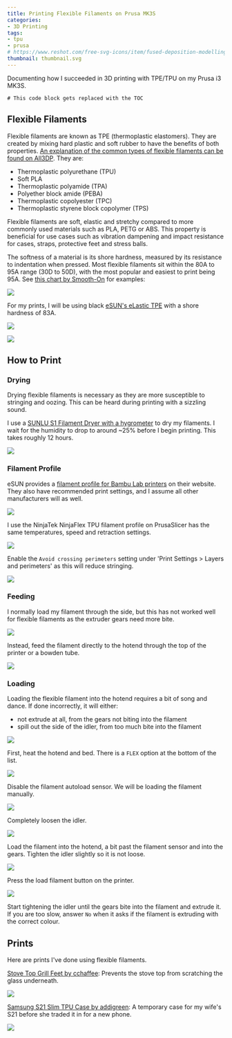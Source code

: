 ```yaml
---
title: Printing Flexible Filaments on Prusa MK3S
categories:
- 3D Printing
tags:
- tpu
- prusa
# https://www.reshot.com/free-svg-icons/item/fused-deposition-modelling-XMF4UTAYC9/
thumbnail: thumbnail.svg
---
```


Documenting how I succeeded in 3D printing with TPE/TPU on my Prusa i3 MK3S.

<!-- more -->

```toc
# This code block gets replaced with the TOC
```

## Flexible Filaments

Flexible filaments are known as TPE (thermoplastic elastomers). They are created by mixing hard plastic and soft rubber to have the benefits of both properties. [An explanation of the common types of flexible filaments can be found on All3DP](https://all3dp.com/2/flexible-3d-printing-filament-which-should-you-chose). They are:

- Thermoplastic polyurethane (TPU)
- Soft PLA
- Thermoplastic polyamide (TPA)
- Polyether block amide (PEBA)
- Thermoplastic copolyester (TPC)
- Thermoplastic styrene block copolymer (TPS)

Flexible filaments are soft, elastic and stretchy compared to more commonly used materials such as PLA, PETG or ABS. This property is beneficial for use cases such as vibration dampening and impact resistance for cases, straps, protective feet and stress balls.

The softness of a material is its shore hardness, measured by its resistance to indentation when pressed. Most flexible filaments sit within the 80A to 95A range (30D to 50D), with the most popular and easiest to print being 95A. See [this chart by Smooth-On](https://www.smooth-on.com/page/durometer-shore-hardness-scale/) for examples:

![](durometerchart.png)

For my prints, I will be using black [eSUN's eLastic TPE](https://www.esun3d.com/elastic-tpe-83a-product/) with a shore hardness of 83A.

![](esun-1.jpg)

![](esun-2.jpg)

## How to Print

### Drying

Drying flexible filaments is necessary as they are more susceptible to stringing and oozing. This can be heard during printing with a sizzling sound.

I use a [SUNLU S1 Filament Dryer with a hygrometer](/3d-printer-upgrades-galore/#sunlu-filament-dryer) to dry my filaments. I wait for the humidity to drop to around ~25% before I begin printing. This takes roughly 12 hours.

![](drying-filament.png)

### Filament Profile

eSUN provides a [filament profile for Bambu Lab printers](https://www.esun3d.com/uploads/eLastic%EF%BC%88TPE-83A%EF%BC%89-Parameters-for-Bambu-Lab.rar) on their website. They also have recommended print settings, and I assume all other manufacturers will as well.

![](print-settings-recommended.png)

I use the NinjaTek NinjaFlex TPU filament profile on PrusaSlicer has the same temperatures, speed and retraction settings.

![](ninjaflex.png)

Enable the `Avoid crossing perimeters` setting under 'Print Settings > Layers and perimeters' as this will reduce stringing.

![](avoid-crossing-perimeters.png)

### Feeding

I normally load my filament through the side, but this has not worked well for flexible filaments as the extruder gears need more bite.

![](feed-side.jpg)

Instead, feed the filament directly to the hotend through the top of the printer or a bowden tube.

![](feed-top.jpg)

### Loading

Loading the flexible filament into the hotend requires a bit of song and dance. If done incorrectly, it will either:

- not extrude at all, from the gears not biting into the filament
- spill out the side of the idler, from too much bite into the filament

![](trouble-1.jpg)

First, heat the hotend and bed. There is a `FLEX` option at the bottom of the list.

![](heat-flex.jpg)

Disable the filament autoload sensor. We will be loading the filament manually.

![](disable-autoload.jpg)

Completely loosen the idler.

![](loosen-idler.jpg)

Load the filament into the hotend, a bit past the filament sensor and into the gears. Tighten the idler slightly so it is not loose.

![](tighten-idler.jpg)

Press the load filament button on the printer.

![](load-filament.jpg)

Start tightening the idler until the gears bite into the filament and extrude it. If you are too slow, answer `No` when it asks if the filament is extruding with the correct colour.

## Prints

Here are prints I've done using flexible filaments.

[Stove Top Grill Feet by cchaffee](https://www.printables.com/model/687231-stove-top-grill-feet): Prevents the stove top from scratching the glass underneath.

![](stove-top-feet.jpg)

[Samsung S21 Slim TPU Case by addigreen](https://www.printables.com/model/494638-samsung-s21-slim-tpu-case): A temporary case for my wife's S21 before she traded it in for a new phone.

![](phone-case.jpg)
